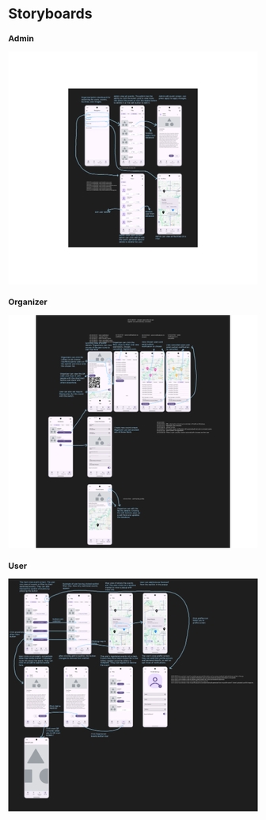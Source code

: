 # Storyboards

### Admin
![Admin Story Board](https://github.com/CMPUT301F24napkin/napkinfactory/blob/editdocs/doc/storyboards/AdminStoryBoard.png?raw=true)


### Organizer
![Organizer Story board](https://github.com/CMPUT301F24napkin/napkinfactory/blob/editdocs/doc/storyboards/OrganizerStoryBoard.png)

### User
![User Story board](https://github.com/CMPUT301F24napkin/napkinfactory/blob/editdocs/doc/storyboards/UserStoryboard.png)
